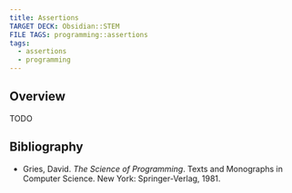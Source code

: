 ```yaml
---
title: Assertions
TARGET DECK: Obsidian::STEM
FILE TAGS: programming::assertions
tags:
  - assertions
  - programming
---
```


## Overview

TODO

## Bibliography

* Gries, David. *The Science of Programming*. Texts and Monographs in Computer Science. New York: Springer-Verlag, 1981.